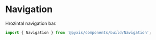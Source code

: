 # Navigation

Hrozintal navigation bar.

<!-- PROPS -->
  
```js
import { Navigation } from '@pyxis/components/build/Navigation';
```

<!-- STORY -->